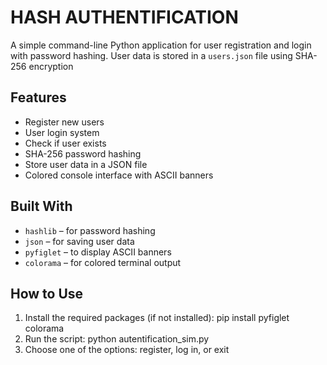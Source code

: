 # HASH AUTHENTIFICATION

A simple command-line Python application for user registration and login with password hashing. User data is stored in a `users.json` file using SHA-256 encryption

## Features
- Register new users
- User login system
- Check if user exists
- SHA-256 password hashing
- Store user data in a JSON file
- Colored console interface with ASCII banners

## Built With
- `hashlib` – for password hashing
- `json` – for saving user data
- `pyfiglet` – to display ASCII banners
- `colorama` – for colored terminal output

## How to Use
1. Install the required packages (if not installed):
   pip install pyfiglet colorama
2. Run the script:
   python autentification_sim.py
3. Choose one of the options: register, log in, or exit
